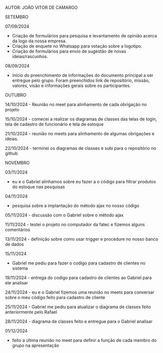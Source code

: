 AUTOR: JOÃO VITOR DE CAMARGO

SETEMBRO

07/09/2024

-	Criação de formulários para pesquisa e levantamento de opinião acerca da logo da nossa empresa.
-	Criação de enquete no Whatsapp para votação sobre a logotipo.
-	Criação de formulários para envio de sugestão de novas ideias/rascunhos.

08/09/2024

-	Início do preenchimento de informações do documento principal a ser entregue pelo grupo. Foram preenchidos link de repositório, missão, valores, visão e informações gerais sobre os participantes.



OUTUBRO

14/10/2024
	- Reunião no meet para alinhamento de cada obrigação no projeto

15/10/2024
    -   comecei a realizar os diagramas de classes das telas de login, tela de cadastro de                 funcionário e tela de estoque


21/10/2024
    - reunião no meets para alinhamento de algumas obrigações e ideias.

22/10/2024
    - terminei os diagramas de classes e subi para o repositório no github

NOVEMBRO

03/11/2024
   - eu e o Gabriel alinhamos sobre eu fazer a o código para filtrar produtos do estoque nas pesquisas

04/11/2024
   - pesquisa sobre a implantação do método ajax no nosso código

05/11/2024
	- discussão com o Gabriel sobre o método ajax

11/11/2024 
	- testei o projeto no computador da fatec e fizemos alguns comentários

13/11/2024
	- definição sobre como usar trigger e procedure no nosso banco de dados

15/11/2024
- Gabriel me pediu para fazer o codigo para cadastro de clientes no sistema

19/11/2024
	- entrega do codigo para cadastro de clientes ao Gabriel para ele analisar

24/11/2024
           - eu e o Gabriel fizemos uma reunião no meets para conversar sobre o meu código feito para cadastro de cliente

25/11/2024
	- Gabriel me pediu para atualizar o diagrama de classes feito anteriormente pelo Rafael

28/11/2024
	-  diagrama de classes feito e entregue para o Gabriel analisar


01/12/2024
-	feito a última reunião no meet para definir a função de cada membro do grupo na apresentação
